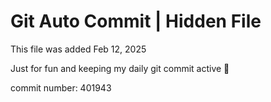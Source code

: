 # Git Auto Commit | Hidden File

This file was added Feb 12, 2025

Just for fun and keeping my daily git commit active 🤪

commit number: 401943
